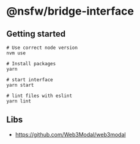 # @nsfw/bridge-interface

## Getting started

```shell
# Use correct node version
nvm use

# Install packages
yarn 

# start interface
yarn start

# lint files with eslint
yarn lint
```

## Libs

* <https://github.com/Web3Modal/web3modal>
